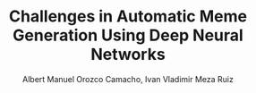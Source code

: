 ---
paperId: 1
author: Albert Manuel Orozco Camacho, Ivan Vladimir Meza Ruiz
publicationauthor: Orozco Camacho, A. M. et al.
title: Challenges in Automatic Meme Generation Using Deep Neural Networks
pdf: --
poster: --
alt: --
type: Poster
topic: Machine Learning Applications
link: --
conference: neurips
year: 2018
tags: neurips-2018
location: --
---